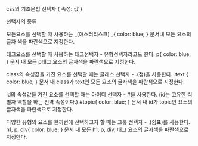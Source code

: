 css의 기초문법
선택자 {
속성: 값
}

선택자의 종류

모든요소를 선택할 때 사용하는
_(애스터리스크)
_{
color: blue;
}
문서내 모든 요소의 글자 색을 파란색으로 지정한다.

태그요소를 선택할 때 사용하는
태그선택자 - 유형선택자라고도 한다.
p{
color: blue;
}
문서 내 모든 p태그 요소의 글자색을 파란색으로 지정한다.

class의 속성값을 가진 요소를 선택할 때는
클래스 선택자 - .(점)을 사용한다.
.text {
color: blue;
}
문서 내 class가 text인 모든 요소의 글자색을 파란색으로 지정한다.

id의 속성값을 가진 요소를 선택할 때는
아이디 선택자 - #을 사용한다.
(id는 고유한 식별자 역할을 하는 전역 속성이다.)
#topic{
color: blue;
}
문서 내 id가 topic인 요소의 글자색을 파란색으로 지정한다.

다양한 유형의 요소를 한꺼번에 선택하고자 할 때는
그룹 선택자 - ,(쉼표)를 사용한다.
h1, p, div{
color: blue;
}
문서 내 모든 h1, p, div, 태그 요소의 글자색을 파란색으로 지정한다.
